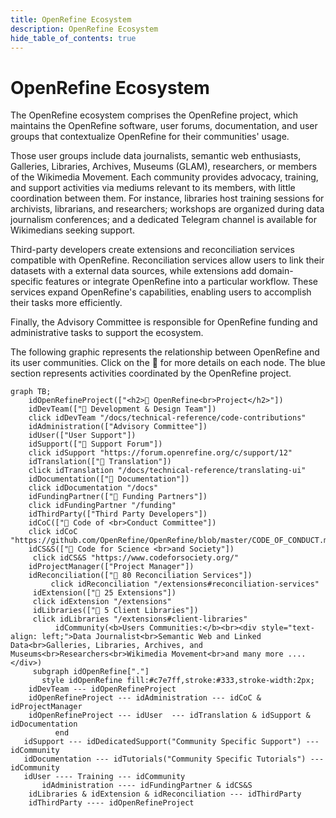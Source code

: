 ```yaml
---
title: OpenRefine Ecosystem
description: OpenRefine Ecosystem
hide_table_of_contents: true
---
```

# OpenRefine Ecosystem

The OpenRefine ecosystem comprises the OpenRefine project, which maintains the OpenRefine software, user forums, documentation, and user groups that contextualize OpenRefine for their communities' usage.

Those user groups include data journalists, semantic web enthusiasts, Galleries, Libraries, Archives, Museums (GLAM), researchers, or members of the Wikimedia Movement. Each community provides advocacy, training, and support activities via mediums relevant to its members, with little coordination between them. For instance, libraries host training sessions for archivists, librarians, and researchers; workshops are organized during data journalism conferences; and a dedicated Telegram channel is available for Wikimedians seeking support.

Third-party developers create extensions and reconciliation services compatible with OpenRefine. Reconciliation services allow users to link their datasets with a external data sources, while extensions add domain-specific features or integrate OpenRefine into a particular workflow. These services expand OpenRefine's capabilities, enabling users to accomplish their tasks more efficiently.

Finally, the Advisory Committee is responsible for OpenRefine funding and administrative tasks to support the ecosystem.

The following graphic represents the relationship between OpenRefine and its user communities. Click on the 🔗 for more details on each node. The blue section represents activities coordinated by the OpenRefine project.

```mermaid
graph TB;
    idOpenRefineProject(["<h2>💎 OpenRefine<br>Project</h2>"])
    idDevTeam(["🔗 Development & Design Team"])
    click idDevTeam "/docs/technical-reference/code-contributions"
    idAdministration(["Advisory Committee"])
    idUser(["User Support"])
    idSupport(["🔗 Support Forum"])
    click idSupport "https://forum.openrefine.org/c/support/12"
    idTranslation(["🔗 Translation"])
    click idTranslation "/docs/technical-reference/translating-ui"
    idDocumentation(["🔗 Documentation"])
    click idDocumentation "/docs"
    idFundingPartner(["🔗 Funding Partners"])
    click idFundingPartner "/funding"
    idThirdParty(["Third Party Developers"])
    idCoC(["🔗 Code of <br>Conduct Committee"])
    click idCoC "https://github.com/OpenRefine/OpenRefine/blob/master/CODE_OF_CONDUCT.md"
    idCS&S(["🔗 Code for Science <br>and Society"])
     click idCS&S "https://www.codeforsociety.org/"
    idProjectManager(["Project Manager"])
    idReconciliation(["🔗 80 Reconciliation Services"])
         click idReconciliation "/extensions#reconciliation-services"
     idExtension(["🔗 25 Extensions"])
     click idExtension "/extensions"
     idLibraries(["🔗 5 Client Libraries"])
     click idLibraries "/extensions#client-libraries"
          idCommunity(<b>Users Communities:</b><br><div style="text-align: left;">Data Journalist<br>Semantic Web and Linked Data<br>Galleries, Libraries, Archives, and Museums<br>Researchers<br>Wikimedia Movement<br>and many more ....</div>)  
     subgraph idOpenRefine["."]
       style idOpenRefine fill:#c7e7ff,stroke:#333,stroke-width:2px;    
    idDevTeam --- idOpenRefineProject 
    idOpenRefineProject --- idAdministration --- idCoC & idProjectManager
    idOpenRefineProject --- idUser  --- idTranslation & idSupport & idDocumentation 
		  end
   idSupport --- idDedicatedSupport("Community Specific Support") --- idCommunity
   idDocumentation --- idTutorials("Community Specific Tutorials") --- idCommunity
   idUser ---- Training --- idCommunity
	   idAdministration ---- idFundingPartner & idCS&S
    idLibraries & idExtension & idReconciliation --- idThirdParty
    idThirdParty ---- idOpenRefineProject
```

